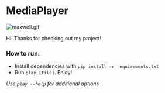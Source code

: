 # MediaPlayer

![maxwell.gif](https://github.com/user-attachments/assets/d85ed117-7aea-4364-a2f1-d7b61b266f0d)

Hi! Thanks for checking out my project!

### How to run:
- Install dependencies with `pip install -r requirements.txt`
- Run `play [file]`. Enjoy!

*Use `play --help` for additional options*